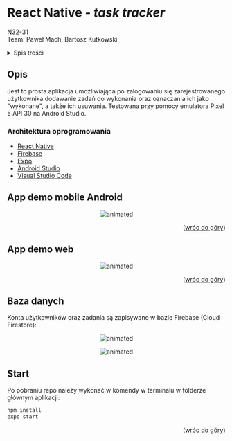  # React Native - <i>task tracker</i> 

<p align="center">

  N32-31<br>
  Team: Paweł Mach, Bartosz Kutkowski
  
 </p>
 
 <!-- TABLE OF CONTENTS -->
<details>
  <summary>Spis treści</summary>
  <ol>
    <li>
      <a href="#opis">Opis</a>
      <ul>
        <li><a href="#architektura-oprogramowania">Architektura oprogramowania</a></li>
      </ul>
    </li>
    <li>
      <a href="#app-demo-web">App Demo</a>
    </li>
    <li>
      <a href="#app-demo-android">App Demo</a>
    </li>
    <li>
      <a href="#baza-danych">Baza danych</a>
    </li>
     <li>
      <a href="#start">Start</a>
    </li>
  </ol>
</details>

 
 ## Opis

  Jest to prosta aplikacja umożliwiająca po zalogowaniu się zarejestrowanego użytkownika
  dodawanie zadań do wykonania oraz oznaczania ich jako "wykonane", a także ich usuwania.
  Testowana przy pomocy emulatora Pixel 5 API 30 na Android Studio.

### Architektura oprogramowania

* [React Native](https://reactnative.dev/)
* [Firebase](https://firebase.google.com/)
* [Expo](https://expo.dev/)
* [Android Studio](https://developer.android.com/)
* [Visual Studio Code](https://code.visualstudio.com/)

## App demo mobile Android

<p align="center">
  <img src="https://github.com/pmh-projects/ern/blob/master/addfiles/reactnativeexpo2022_v02.gif" alt="animated" />
</p>

<p align="right">(<a href="#top">wróc do góry</a>)</p>

## App demo web

<p align="center">
  <img src="https://github.com/pmh-projects/ern/blob/master/addfiles/reactnativeexpo2222.gif" alt="animated" />
</p>

<p align="right">(<a href="#top">wróc do góry</a>)</p>

## Baza danych

Konta użytkowników oraz zadania są zapisywane w bazie Firebase (Cloud Firestore):
  
<p align="center">
  <img src="https://github.com/pmh-projects/ern/blob/master/addfiles/fire.png" alt="animated" />
</p><p align="center">
  <img src="https://github.com/pmh-projects/ern/blob/master/addfiles/fire2.jpg" alt="animated" />
</p>

## Start

  Po pobraniu repo należy wykonać w komendy w terminalu w folderze głównym aplikacji:

  ```sh
  npm install
  expo start
  ```

<p align="right">(<a href="#top">wróc do góry</a>)</p>
